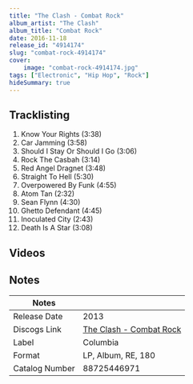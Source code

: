 ```yaml
---
title: "The Clash - Combat Rock"
album_artist: "The Clash"
album_title: "Combat Rock"
date: 2016-11-18
release_id: "4914174"
slug: "combat-rock-4914174"
cover:
    image: "combat-rock-4914174.jpg"
tags: ["Electronic", "Hip Hop", "Rock"]
hideSummary: true
---
```


## Tracklisting
1. Know Your Rights (3:38)
2. Car Jamming (3:58)
3. Should I Stay Or Should I Go (3:06)
4. Rock The Casbah (3:14)
5. Red Angel Dragnet (3:48)
6. Straight To Hell (5:30)
7. Overpowered By Funk (4:55)
8. Atom Tan (2:32)
9. Sean Flynn (4:30)
10. Ghetto Defendant (4:45)
11. Inoculated City (2:43)
12. Death Is A Star (3:08)

## Videos


## Notes

| Notes          |             |
| ---------------| ----------- |
| Release Date   | 2013 |
| Discogs Link   | [The Clash - Combat Rock](https://www.discogs.com/release/4914174) |
| Label          | Columbia |
| Format         | LP, Album, RE, 180 |
| Catalog Number | 88725446971 |

